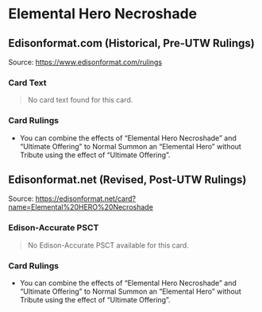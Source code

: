 # Elemental Hero Necroshade

## Edisonformat.com (Historical, Pre-UTW Rulings)

Source: https://www.edisonformat.com/rulings

### Card Text

> No card text found for this card.

### Card Rulings

*   You can combine the effects of “Elemental Hero Necroshade” and “Ultimate Offering” to Normal Summon an “Elemental Hero” without Tribute using the effect of “Ultimate Offering”.

## Edisonformat.net (Revised, Post-UTW Rulings)

Source: https://edisonformat.net/card?name=Elemental%20HERO%20Necroshade

### Edison-Accurate PSCT

> No Edison-Accurate PSCT available for this card.

### Card Rulings

*   You can combine the effects of “Elemental Hero Necroshade” and “Ultimate Offering” to Normal Summon an “Elemental Hero” without Tribute using the effect of “Ultimate Offering”.
            